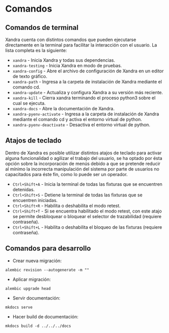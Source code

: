 # Comandos

## Comandos de terminal

Xandra cuenta con distintos comandos que pueden ejecutarse directamente en la terminal para facilitar la interacción con el usuario. La lista completa es la siguiente:

* `xandra` - Inicia Xandra y todas sus dependencias.
* `xandra-testing` - Inicia Xandra en modo de pruebas.
* `xandra-config` - Abre el archivo de configuración de Xandra en un editor de texto gráfico.
* `xandra-path` - Ingresa a la carpeta de instalación de Xandra mediante el comando cd.
* `xandra-update` - Actualiza y configura Xandra a su versión más reciente.
* `xandra-kill` - Cierra xandra terminando el proceso python3 sobre el cual se ejecuta.
* `xandra-docs` - Abre la documentación de Xandra.
* `xandra-pyenv-activate` - Ingresa a la carpeta de instalación de Xandra mediante el comando cd y activa el entorno virtual de python.
* `xandra-pyenv-deactivate` - Desactiva el entorno virtual de python.

## Atajos de teclado

Dentro de Xandra es posible utilizar distintos atajos de teclado para activar alguna funcionalidad o agilizar el trabajo del usuario, se ha optado por ésta opción sobre la incorporación de menús debido a que se pretende reducir al mínimo la incorrecta manipulación del sistema por parte de usuarios no capacitados para éste fin, como lo puede ser un operador.

* `Ctrl+Shift+A` - Inicia la terminal de todas las fixturas que se encuentren detenidas.
* `Ctrl+Shift+S` - Detiene la terminal de todas las fixturas que se encuentren iniciadas.
* `Ctrl+Shift+R` - Habilita o deshabilita el modo retest.
* `Ctrl+Shift+T` - Si se encuentra habilitado el modo retest, con este atajo se permite desbloquear o bloquear el selector de trazabilidad (requiere contraseña).
* `Ctrl+Shift+L` - Habilita o deshabilita el bloqueo de las fixturas (requiere contraseña).

## Comandos para desarrollo

* Crear nueva migración: 
``` shell
alembic revision --autogenerate -m ""
```

* Aplicar migración: 
``` shell
alembic upgrade head
```

* Servir documentación: 
``` shell
mkdocs serve 
```

* Hacer build de documentación: 
``` shell
mkdocs build -d ../../../docs  
```